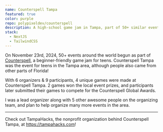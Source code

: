 ```yaml
---
name: Counterspell Tampa
featured: true
color: purple
repo: polypixeldev/counterspell
description: A high-school game jam in Tampa, part of 50+ similar events around the world!
stack:
  - NextJS
  - TailwindCSS
---
```


On November 23rd, 2024, 50+ events around the world begun as part of [Counterspell](https://counterspell.hackclub.com), a beginner-friendly game jam for teens. Counterspell Tampa was the event for teens in the Tampa area, although people also came from other parts of Florida!

With 6 organizers & 9 participants, 4 unique games were made at Counterspell Tampa. 2 games won the local event prizes, and participants later submitted their games to compete for the Counterspell Global Awards.

I was a lead organizer along with 5 other awesome people on the organizing team, and plan to help organize many more events in the area.

---

Check out TampaHacks, the nonprofit organization behind Counterspell Tampa, at https://tampahacks.com!
